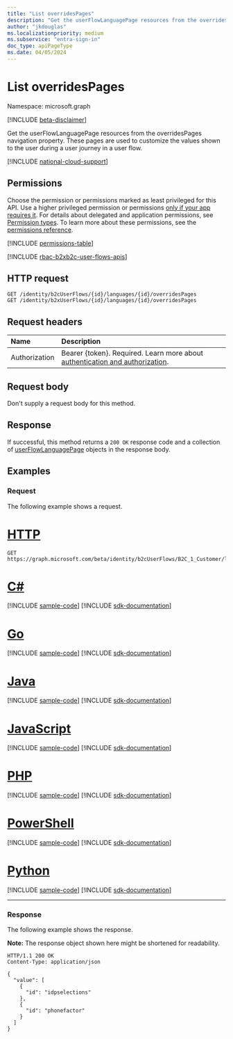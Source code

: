 ```yaml
---
title: "List overridesPages"
description: "Get the userFlowLanguagePage resources from the overridesPages navigation property."
author: "jkdouglas"
ms.localizationpriority: medium
ms.subservice: "entra-sign-in"
doc_type: apiPageType
ms.date: 04/05/2024
---
```


# List overridesPages

Namespace: microsoft.graph

[!INCLUDE [beta-disclaimer](../../includes/beta-disclaimer.md)]

Get the userFlowLanguagePage resources from the overridesPages navigation property. These pages are used to customize the values shown to the user during a user journey in a user flow.

[!INCLUDE [national-cloud-support](../../includes/all-clouds.md)]

## Permissions

Choose the permission or permissions marked as least privileged for this API. Use a higher privileged permission or permissions [only if your app requires it](/graph/permissions-overview#best-practices-for-using-microsoft-graph-permissions). For details about delegated and application permissions, see [Permission types](/graph/permissions-overview#permission-types). To learn more about these permissions, see the [permissions reference](/graph/permissions-reference).

<!-- { "blockType": "permissions", "name": "userflowlanguageconfiguration_list_overridespages" } -->
[!INCLUDE [permissions-table](../includes/permissions/userflowlanguageconfiguration-list-overridespages-permissions.md)]

[!INCLUDE [rbac-b2xb2c-user-flows-apis](../includes/rbac-for-apis/rbac-b2xb2c-user-flows-apis.md)]

## HTTP request

<!-- {
  "blockType": "ignored"
}
-->

```http
GET /identity/b2cUserFlows/{id}/languages/{id}/overridesPages
GET /identity/b2xUserFlows/{id}/languages/{id}/overridesPages
```

## Request headers

|Name|Description|
|:---|:---|
|Authorization|Bearer {token}. Required. Learn more about [authentication and authorization](/graph/auth/auth-concepts).|

## Request body

Don't supply a request body for this method.

## Response

If successful, this method returns a `200 OK` response code and a collection of [userFlowLanguagePage](../resources/userflowlanguagepage.md) objects in the response body.

## Examples

### Request

The following example shows a request.


# [HTTP](#tab/http)
<!-- {
  "blockType": "request",
  "name": "get_userflowlanguagepage_2",
  "sampleKeys": ["B2C_1_Customer","en"]
}
-->

```http
GET https://graph.microsoft.com/beta/identity/b2cUserFlows/B2C_1_Customer/languages/en/overridesPages
```

# [C#](#tab/csharp)
[!INCLUDE [sample-code](../includes/snippets/csharp/get-userflowlanguagepage-2-csharp-snippets.md)]
[!INCLUDE [sdk-documentation](../includes/snippets/snippets-sdk-documentation-link.md)]

# [Go](#tab/go)
[!INCLUDE [sample-code](../includes/snippets/go/get-userflowlanguagepage-2-go-snippets.md)]
[!INCLUDE [sdk-documentation](../includes/snippets/snippets-sdk-documentation-link.md)]

# [Java](#tab/java)
[!INCLUDE [sample-code](../includes/snippets/java/get-userflowlanguagepage-2-java-snippets.md)]
[!INCLUDE [sdk-documentation](../includes/snippets/snippets-sdk-documentation-link.md)]

# [JavaScript](#tab/javascript)
[!INCLUDE [sample-code](../includes/snippets/javascript/get-userflowlanguagepage-2-javascript-snippets.md)]
[!INCLUDE [sdk-documentation](../includes/snippets/snippets-sdk-documentation-link.md)]

# [PHP](#tab/php)
[!INCLUDE [sample-code](../includes/snippets/php/get-userflowlanguagepage-2-php-snippets.md)]
[!INCLUDE [sdk-documentation](../includes/snippets/snippets-sdk-documentation-link.md)]

# [PowerShell](#tab/powershell)
[!INCLUDE [sample-code](../includes/snippets/powershell/get-userflowlanguagepage-2-powershell-snippets.md)]
[!INCLUDE [sdk-documentation](../includes/snippets/snippets-sdk-documentation-link.md)]

# [Python](#tab/python)
[!INCLUDE [sample-code](../includes/snippets/python/get-userflowlanguagepage-2-python-snippets.md)]
[!INCLUDE [sdk-documentation](../includes/snippets/snippets-sdk-documentation-link.md)]

---

### Response

The following example shows the response.

**Note:** The response object shown here might be shortened for readability.
<!-- {
  "blockType": "response",
  "truncated": true,
  "@odata.type": "Collection(microsoft.graph.userFlowLanguagePage)"
}
-->

```http
HTTP/1.1 200 OK
Content-Type: application/json

{
  "value": [
    {
      "id": "idpselections"
    },
    {
      "id": "phonefactor"
    }
  ]
}
```
